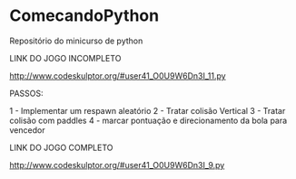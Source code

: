 # ComecandoPython
Repositório do minicurso de python


LINK DO JOGO INCOMPLETO

http://www.codeskulptor.org/#user41_O0U9W6Dn3I_11.py

PASSOS:

1 - Implementar um respawn aleatório
2 - Tratar colisão Vertical
3 - Tratar colisão com paddles
4 - marcar pontuação e direcionamento da bola para vencedor




LINK DO JOGO COMPLETO

http://www.codeskulptor.org/#user41_O0U9W6Dn3I_9.py



